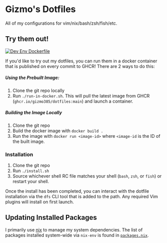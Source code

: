 Gizmo's Dotfiles
=======

All of my configurations for vim/nix/bash/zsh/fish/etc.

## Try them out!

[![Dev Env Dockerfile](https://github.com/gizmo385/dotfiles/actions/workflows/docker-image.yml/badge.svg?branch=main)](https://github.com/gizmo385/dotfiles/actions/workflows/docker-image.yml)

If you'd like to try out my dotfiles, you can run them in a docker container that is published on every commit to GHCR! There are 2 ways to do this:

##### Using the Prebuilt Image:

1. Clone the git repo locally
2. Run `./run-in-docker.sh`. This will pull the latest image from GHCR (`ghcr.io/gizmo385/dotfiles:main`) and launch a container.

##### Building the Image Locally

1. Clone the git repo
2. Build the docker image with `docker build .`
3. Run the image with `docker run <image-id>` where `<image-id` is the ID of the built image.

### Installation

1. Clone the git repo
2. Run `./install.sh`
3. Source whichever shell RC file matches your shell (`bash`, `zsh`, or `fish`) or restart your shell.

Once the install has been completed, you can interact with the dotfile installation via the `dfs`
CLI tool that is added to the path. Any required Vim plugins will install on first launch.

## Updating Installed Packages

I primarily use [nix](https://github.com/NixOS/nix) to manage my system dependencies. The list of packages installed system-wide via `nix-env` is found in [`packages.nix`](https://github.com/gizmo385/dotfiles/blob/main/dotfiles/nix/packages.nix).
